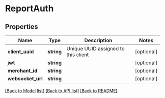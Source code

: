 # ReportAuth

## Properties
Name | Type | Description | Notes
------------ | ------------- | ------------- | -------------
**client_uuid** | **string** | Unique UUID assigned to this client | [optional] 
**jwt** | **string** |  | [optional] 
**merchant_id** | **string** |  | [optional] 
**websocket_url** | **string** |  | [optional] 

[[Back to Model list]](../README.md#documentation-for-models) [[Back to API list]](../README.md#documentation-for-api-endpoints) [[Back to README]](../README.md)


